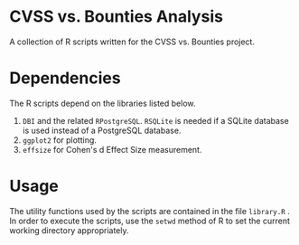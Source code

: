 # CVSS vs. Bounties Analysis

A collection of R scripts written for the CVSS vs. Bounties project.

# Dependencies

The R scripts depend on the libraries listed below.

1. `DBI` and the related `RPostgreSQL`. `RSQLite` is needed if a SQLite 
database is used instead of a PostgreSQL database.
1. `ggplot2` for plotting.
1. `effsize` for Cohen's d Effect Size measurement.

# Usage

The utility functions used by the scripts are contained in the file `library.R`
. In order to execute the scripts, use the `setwd` method of R to set the 
current working directory appropriately.